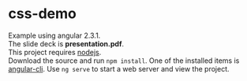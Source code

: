 # css-demo
Example using angular 2.3.1.  
The slide deck is **presentation.pdf**.   
This project requires [nodejs](https://nodejs.org/en/).  
Download the source and run `npm install`. One of the installed items is [angular-cli](https://cli.angular.io/). Use `ng serve` to start a web server and view the project.  
